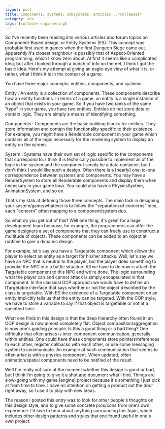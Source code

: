 ```yaml
---           
layout: post
title: Components, systems, subsystems, entities...*collapses*
category: dev
tags: [software engineering]
---
```

So I've recently been reading into various articles and forum topics on
Component-Based design, or Entity Systems (ES). This concept was probably first
used in games when the first Dungeon Siege came out. Apparently it's closest
neighbour is possibly that of Aspect-Oriented programming, which I know zero
about. At first it seems like a complicated idea, but after I looked through a
bunch of info on the net, I think I got the basic idea. Here's my attempt at
giving an eagle-eye view of what it is, or rather, what I think it is in the
context of a game.

<!-- more -->

You have three major concepts: entities, components, and systems.

Entity
: An entity is a collection of components. These components describe how
an entity functions. In terms of a game, an entity is a single instance of an
object that exists in your game. So if you have two tanks of the same "type" in
your game, you have two entities. Entities do not store data or contain logic.
They are simply a means of identifying something.

Components
: Components are the basic building blocks for entities. They store
information and contain the functionality specific to their existence. For
example, you might have a Renderable component in your game which contains all
of the logic necessary for the rendering system to display an entity on the
screen.

System
: Systems have their own set of logic specific to the components that
correspond to. I think it is technically possible to implement all of the logic
in the system and the component simply be a data container, but I don't think I
would like such a design. Often there is a \[nearly\] one-to-one correspondence
between systems and components. You may have a RenderSystem to store all
Renderable components and display them when necessary in your game loop. You
could also have a PhysicsSystem, AnimationSystem, and so on.

That's my stab at defining those three concepts. The main task in designing
your system/game/whatever is to follow the "separation of concerns" idea, each
"concern" often mapping to a component/system duo.

So what do you get out of this? Well one thing, it's great for a large
development team because, for example, the programmers can offer the game
designers a set of components that they can freely use to construct a multitude
of objects. These components can be added to an object at runtime to give a
dynamic design.

For example, let's say you have a Targetable component which allows the player
to select an entity as a target for his/her attacks. Well, let's say we have an
NPC that is neutral to the player, but the player does something to provoke the
NPC into a battle situation. All we have to do now is attach the Targetable
component to this NPC and we're done. The logic surrounding what the player can
and cannot attack is simply encapsulated in that component. In the classical
OOP approach we would have to define an ITargetable interface that says whether
or not the object described by the class is targetable. With ES the existence
of a Targetable component on an entity implicitly tells us that the entity can
be targeted. With the OOP style, we have to store a variable to say if that
object is targetable or not at a specified time.

What one finds in this design is that the deep hierarchy often found in an OOP
design is now almost completely flat. Object composition/aggregation is now
one's guiding principle. Is this a good thing or a bad thing? One difficulty
that often arises is inter-component communication, generally within entities.
One could have these components store pointers/references to each other,
register callbacks with each other, or use some messaging system to
communicate. An example of such communication that seems to often arise is with
a physics component. When updated, often animation/spatial components need to
be notified of the result.

Well I'm really not sure at the moment whether this design is good or bad, but
I think I'm going to give it a shot and document what I find. Things are
slow-going with my game \[engine\] project because it's something I just pick
at from time to time. I have no intention on getting a product out the door
right away, so I use it to play with new ideas.

The reason I posted this entry was to look for other people's thoughts on this
design style, and to give some concrete pros/cons from one's own experience.
I'd love to hear about anything surrounding this topic, which includes other
design patterns and styles that one found useful in one's own project.
